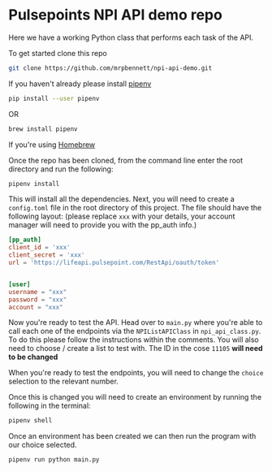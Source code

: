 # Pulsepoints NPI API demo repo

Here we have a working Python class that performs each task of the API.

To get started clone this repo

```bash
git clone https://github.com/mrpbennett/npi-api-demo.git
```

If you haven't already please install
[pipenv](https://pipenv.pypa.io/en/latest/)

```bash
pip install --user pipenv
```

OR

```bash
brew install pipenv
```

If you're using [Homebrew](https://brew.sh/)

Once the repo has been cloned, from the command line enter the root directory
and run the following:

```bash
pipenv install
```

This will install all the dependencies. Next, you will need to create a
`config.toml` file in the root directory of this project. The file should have
the following layout: (please replace `xxx` with your details, your account
manager will need to provide you with the pp_auth info.)

```toml
[pp_auth]
client_id = 'xxx'
client_secret = 'xxx'
url = 'https://lifeapi.pulsepoint.com/RestApi/oauth/token'


[user]
username = "xxx"
password = "xxx"
account = "xxx"
```

Now you're ready to test the API. Head over to `main.py` where you're able to
call each one of the endpoints via the `NPIListAPIClass` in `npi_api_class.py`.
To do this please follow the instructions within the comments. You will also
need to choose / create a list to test with. The ID in the cose `11105` **will
need to be changed**

When you're ready to test the endpoints, you will need to change the `choice`
selection to the relevant number.

Once this is changed you will need to create an environment by running the
following in the terminal:

```bash
pipenv shell
```

Once an environment has been created we can then run the program with our choice
selected.

```bash
pipenv run python main.py
```
